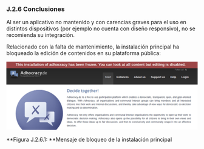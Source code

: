 ### J.2.6 Conclusiones

Al ser un aplicativo no mantenido y con carencias graves para el uso en distintos dispositivos \(por ejemplo no cuenta con diseño responsivo\), no se recomienda su integración. 

Relacionado con la falta de mantenimiento, la instalación principal ha bloqueado la edición de contenidos en su plataforma pública:

![image alt text](image_12.png)

**Figura J.2.6.1: **Mensaje de bloqueo de la instalación principal

